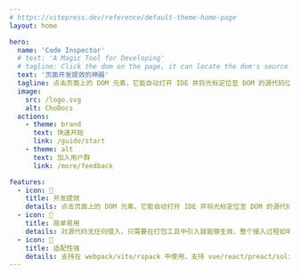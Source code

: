 ```yaml
---
# https://vitepress.dev/reference/default-theme-home-page
layout: home

hero:
  name: 'Code Inspector'
  # text: 'A Magic Tool for Developing'
  # tagline: Click the dom on the page, it can locate the dom's source code in the IDE
  text: '页面开发提效的神器'
  tagline: 点击页面上的 DOM 元素，它能自动打开 IDE 并将光标定位至 DOM 的源代码位置
  image:
    src: /logo.svg
    alt: ChoDocs
  actions:
    - theme: brand
      text: 快速开始
      link: /guide/start
    - theme: alt
      text: 加入用户群
      link: /more/feedback

features:
  - icon: 🚀
    title: 开发提效
    details: 点击页面上的 DOM 元素，它能自动打开 IDE 并将光标定位至 DOM 的源代码位置，大幅提升开发体验和效率
  - icon: 📖
    title: 简单易用
    details: 对源代码无任何侵入，只需要在打包工具中引入就能够生效，整个接入过程如喝水般一样简单
  - icon: 🎨
    title: 适配性强
    details: 支持在 webpack/vite/rspack 中使用，支持 vue/react/preact/solid/svelte 等多个框架
---
```

